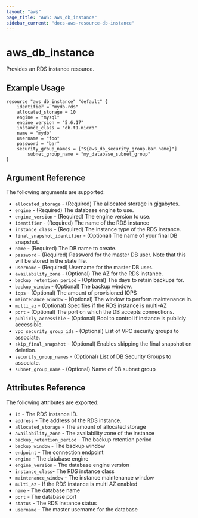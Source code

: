 ```yaml
---
layout: "aws"
page_title: "AWS: aws_db_instance"
sidebar_current: "docs-aws-resource-db-instance"
---
```


# aws\_db\_instance

Provides an RDS instance resource.

## Example Usage

```
resource "aws_db_instance" "default" {
	identifier = "mydb-rds"
	allocated_storage = 10
	engine = "mysql"
	engine_version = "5.6.17"
	instance_class = "db.t1.micro"
	name = "mydb"
	username = "foo"
	password = "bar"
	security_group_names = ["${aws_db_security_group.bar.name}"]
        subnet_group_name = "my_database_subnet_group"
}
```

## Argument Reference

The following arguments are supported:

* `allocated_storage` - (Required) The allocated storage in gigabytes.
* `engine` - (Required) The database engine to use.
* `engine_version` - (Required) The engine version to use.
* `identifier` - (Required) The name of the RDS instance
* `instance_class` - (Required) The instance type of the RDS instance.
* `final_snapshot_identifier` - (Optional) The name of your final DB snapshot.
* `name` - (Required) The DB name to create.
* `password` - (Required) Password for the master DB user. Note that this will be stored
    in the state file.
* `username` - (Required) Username for the master DB user.
* `availability_zone` - (Optional) The AZ for the RDS instance.
* `backup_retention_period` - (Optional) The days to retain backups for.
* `backup_window` - (Optional) The backup window.
* `iops` - (Optional) The amount of provisioned IOPS
* `maintenance_window` - (Optional) The window to perform maintenance in.
* `multi_az` - (Optional) Specifies if the RDS instance is multi-AZ
* `port` - (Optional) The port on which the DB accepts connections.
* `publicly_accessible` - (Optional) Bool to control if instance is publicly accessible.
* `vpc_security_group_ids` - (Optional) List of VPC security groups to associate.
* `skip_final_snapshot` - (Optional) Enables skipping the final snapshot on deletion.
* `security_group_names` - (Optional) List of DB Security Groups to associate.
* `subnet_group_name` - (Optional) Name of DB subnet group

## Attributes Reference

The following attributes are exported:

* `id` - The RDS instance ID.
* `address` - The address of the RDS instance.
* `allocated_storage` - The amount of allocated storage
* `availability_zone` - The availability zone of the instance
* `backup_retention_period` - The backup retention period
* `backup_window` - The backup window
* `endpoint` - The connection endpoint
* `engine` - The database engine
* `engine_version` - The database engine version
* `instance_class`- The RDS instance class
* `maintenance_window` - The instance maintenance window
* `multi_az` - If the RDS instance is multi AZ enabled
* `name` - The database name
* `port` - The database port
* `status` - The RDS instance status
* `username` - The master username for the database

